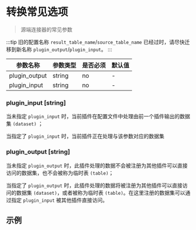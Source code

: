 # 转换常见选项

> 源端连接器的常见参数

:::tip
旧的配置名称 `result_table_name`/`source_table_name` 已经过时，请尽快迁移到新名称 `plugin_output`/`plugin_input`。
:::

| 参数名称          | 参数类型   | 是否必须 | 默认值 |
|---------------|--------|------|-----|
| plugin_output | string | no   | -   |
| plugin_input  | string | no   | -   |

### plugin_input [string]

当未指定 `plugin_input` 时，当前插件在配置文件中处理由前一个插件输出的数据集 `(dataset)` ；

当指定了 `plugin_input` 时，当前插件正在处理与该参数对应的数据集

### plugin_output [string]

当未指定 `plugin_output` 时，此插件处理的数据不会被注册为其他插件可以直接访问的数据集，也不会被称为临时表 `(table)`；

当指定了 `plugin_output` 时，此插件处理的数据将被注册为其他插件可以直接访问的数据集 `(dataset)`，或者被称为临时表 `(table)`。在这里注册的数据集可以通过指定 `plugin_input` 被其他插件直接访问。

## 示例


